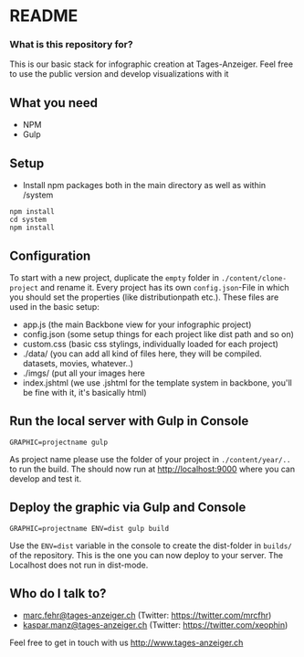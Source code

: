 # README #

### What is this repository for? ###

This is our basic stack for infographic creation at Tages-Anzeiger. Feel free to use the public version and develop visualizations with it

## What you need

* NPM
* Gulp

## Setup ##

* Install npm packages both in the main directory as well as within /system

```
npm install
cd system
npm install
```

## Configuration

To start with a new project, duplicate the `empty` folder in `./content/clone-project` and rename it. Every project has its own `config.json`-File in which you should set the properties (like distributionpath etc.). These files are used in the basic setup:

* app.js (the main Backbone view for your infographic project)
* config.json (some setup things for each project like dist path and so on)
* custom.css (basic css stylings, individually loaded for each project)
* ./data/ (you can add all kind of files here, they will be compiled. datasets, movies, whatever..)
* ./imgs/ (put all your images here
* index.jshtml (we use .jshtml for the template system in backbone, you'll be fine with it, it's basically html)

## Run the local server with Gulp in Console

```
GRAPHIC=projectname gulp
```

As project name please use the folder of your project in `./content/year/..` to run the build. The should now run at <http://localhost:9000> where you can develop and test it.

## Deploy the graphic via Gulp and Console

```
GRAPHIC=projectname ENV=dist gulp build
```

Use the `ENV=dist` variable in the console to create the dist-folder in `builds/` of the repository. This is the one you can now deploy to your server. The Localhost does not run in dist-mode.

## Who do I talk to? ###

* marc.fehr@tages-anzeiger.ch (Twitter: https://twitter.com/mrcfhr)
* kaspar.manz@tages-anzeiger.ch (Twitter: https://twitter.com/xeophin)

Feel free to get in touch with us
<http://www.tages-anzeiger.ch>
